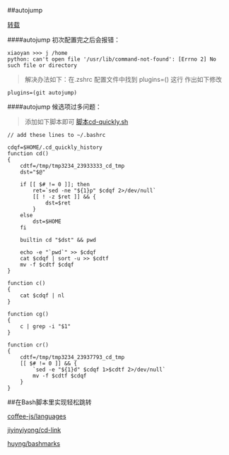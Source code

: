 ##autojump

[转载](http://uecss.com/zsh-brew-autojump-plugins-shell-for-mac.html)

####autojump 初次配置完之后会报错：

	xiaoyan >>> j /home 
	python: can't open file '/usr/lib/command-not-found': [Errno 2] No such file or directory
	

>解决办法如下：在.zshrc 配置文件中找到 plugins=() 这行
作出如下修改

	plugins=(git autojump)
	
	
	
####autojump 候选项过多问题：
	
>添加如下脚本即可
[脚本cd-quickly.sh](https://github.com/nuoerlz/cd-quicKly/blob/master/cd-quickly.sh)
	
	
	// add these lines to ~/.bashrc

	cdqf=$HOME/.cd_quickly_history
	function cd()
	{
    	cdtf=/tmp/tmp3234_23933333_cd_tmp
	    dst="$@"

    	if [[ $# != 0 ]]; then
        	ret=`sed -ne "${1}p" $cdqf 2>/dev/null`
	        [[ ! -z $ret ]] && {
    	        dst=$ret
        	}
	    else
    	    dst=$HOME
	    fi

    	builtin cd "$dst" && pwd

	    echo -e "`pwd`" >> $cdqf
    	cat $cdqf | sort -u >> $cdtf
    	mv -f $cdtf $cdqf
	}

	function c()
	{
    	cat $cdqf | nl
	}

	function cg()
	{
    	c | grep -i "$1"
	}

	function cr()
	{
    	cdtf=/tmp/tmp3234_23937793_cd_tmp
    	[[ $# != 0 ]] && {
        	`sed -e "${1}d" $cdqf 1>$cdtf 2>/dev/null`
        	mv -f $cdtf $cdqf
    	}
	}




##在Bash脚本里实现轻松跳转

[coffee-js/languages](https://github.com/coffee-js/languages/issues/53)

[jiyinyiyong/cd-link](https://github.com/jiyinyiyong/cd-link)

[huyng/bashmarks](https://github.com/huyng/bashmarks)
